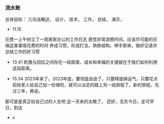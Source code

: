 ### 流水账
总体目标：
几句话概述，
设计，
技术，
工作，
总结，
演示，

- 11.15

花费一上午树立了一周居家办公的工作日志
感觉非常浪费时间，应该尽可能的压缩这类事情花费的时间
养成习惯，形成打法，熟练结构，伸手即来，做好记录并总结工作的好习惯
- 13.41
刺激与回应之间存在一段距离，成长和幸福的关键就在于我们如何利用这段距离。

- 15.34
2023年来了，2023年底，要彻底自由了，只要释放掉运气，只要花点前给老人给自己加一份保险，就可以淡定的踏上另一段旅程了，新的旅程，先过三年，再说，

那可是是真正给自己过的人生吧
这一天来的太晚了，
还好，无负今日，定可早日，到达

- x